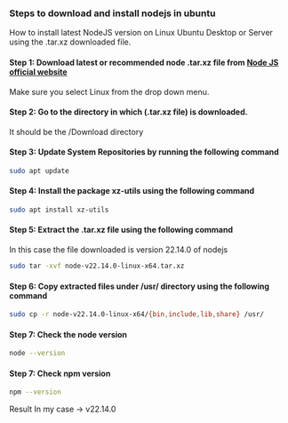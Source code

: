 ### Steps to download and install nodejs in ubuntu
How to install latest NodeJS version on Linux Ubuntu Desktop or Server using the .tar.xz downloaded file.

#### Step 1: Download latest or recommended node .tar.xz file from [Node JS official website](https://nodejs.org/en/download)
Make sure you select Linux from the drop down menu.

#### Step 2: Go to the directory in which (.tar.xz file) is downloaded.
It should be the /Download directory

#### Step 3: Update System Repositories by running the following command
```bash
sudo apt update
```

#### Step 4: Install the package xz-utils using the following command
```bash
sudo apt install xz-utils
```

#### Step 5: Extract the .tar.xz file using the following command
In this case the file downloaded is version 22.14.0 of nodejs
```bash
sudo tar -xvf node-v22.14.0-linux-x64.tar.xz
```

#### Step 6: Copy extracted files under /usr/ directory using the following command
```bash
sudo cp -r node-v22.14.0-linux-x64/{bin,include,lib,share} /usr/
```

#### Step 7: Check the node version
```bash
node --version
```

#### Step 7: Check npm version
```bash
npm --version
```

Result In my case -> v22.14.0
